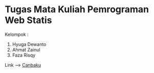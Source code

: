 # Tugas Mata Kuliah Pemrograman Web Statis

Kelompok :
1. Hyuga Dewanto
2. Ahmat Zainul
3. Faza Risqy

Link --> [Canbaku](hyugenk.github.io)
